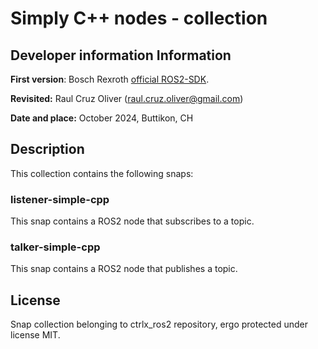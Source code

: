 # Simply C++ nodes - collection

## Developer information Information

**First version**: Bosch Rexroth [official ROS2-SDK](https://github.com/boschrexroth/ctrlx-automation-sdk-ros2).

**Revisited:** Raul Cruz Oliver (raul.cruz.oliver@gmail.com)

**Date and place:** October 2024, Buttikon, CH


## Description
This collection contains the following snaps:

### listener-simple-cpp
This snap contains a ROS2 node that subscribes to a topic.

### talker-simple-cpp
This snap contains a ROS2 node that publishes a topic.

## License
Snap collection belonging to ctrlx_ros2 repository, ergo protected under license MIT.